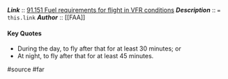 ***Link***      :: [91.151 Fuel requirements for flight in VFR conditions](https://www.ecfr.gov/current/title-14/section-91.151)
***Description***      :: `= this.link`
***Author*** :: [[FAA]]

#### Key Quotes
* During the day, to fly after that for at least 30 minutes; or
* At night, to fly after that for at least 45 minutes.

#source #far